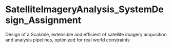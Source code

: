 # SatelliteImageryAnalysis_SystemDesign_Assignment
Design of a Scalable, extensible and efficient of satellite imagery acquisition and analysis pipelines, optimized for real world constraints
